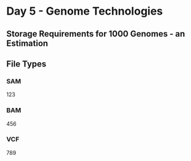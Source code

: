 # **Day 5 - Genome Technologies**

## **Storage Requirements for 1000 Genomes - an Estimation**

## **File Types**

### SAM
123

### BAM
456

### VCF
789
